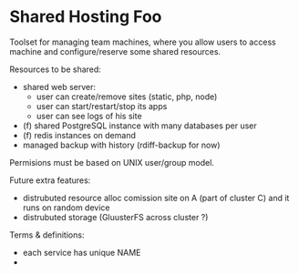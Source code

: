 Shared Hosting Foo
===================

Toolset for managing team machines, where you allow users to access machine and configure/reserve
some shared resources.

Resources to be shared:
- shared web server: 
    - user can create/remove sites (static, php, node)
    - user can start/restart/stop its apps
    - user can see logs of his site
- (f) shared PostgreSQL instance with many databases per user
- (f) redis instances on demand
- managed backup with history (rdiff-backup for now)

Permisions must be based on UNIX user/group model.

Future extra features:
- distrubuted resource alloc comission site on A (part of cluster C) and it runs on random device
- distrubuted storage (GluusterFS across cluster ?)

Terms & definitions:
- each service has unique NAME
- 

